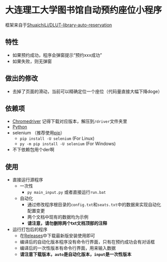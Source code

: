 # 大连理工大学图书馆自动预约座位小程序

框架来自于[ShuaichiLi/DLUT-library-auto-reservation](https://github.com/ShuaichiLi/DLUT-library-auto-reservation)

## 特性
- 如果预约成功，程序会弹窗提示“预约xxx成功”
- 如果失败，则无弹窗

## 做出的修改
- 去掉了页面的滑动，当前可以精确定位一个座位（代码量直接大幅下降doge）

## 依赖项
- [Chromedriver](https://chromedriver.chromium.org/downloads) 记得下载对应版本，解压到```/driver```文件夹里
- [Python](https://www.python.org/downloads/) 
- selenium （推荐使用[pip](https://pip.pypa.io/en/stable/installation/)）
  - ```pip install -U selenium``` (For Linux)
  - ```py -m pip install -U selenium``` (For Windows)
- 不下依赖包用个der啊

## 使用
- 直接运行源程序
  - 一次性
    - ```py main_input.py``` 或者直接运行```run.bat```
  - 自动化
    - 通过修改程序根目录的```config.txt```和```seats.txt```中的数据来实现自动化配置变更
    - 两个文档中现有的数据均为示例
    - **请注意，请勿删除两个txt文档顶部的注释**
- 运行打包后的程序
  - 在[Releases](https://github.com/qhy040404/DLUT-library-auto-reservation/releases)中下载最新版安装使用即可
  - 编译后的自动化版本程序没有命令行界面，只有在预约成功会有对话框
  - 编译后的一次性版本有命令行界面，用来输入数据
  - **请注意下载版本，```auto```是自动化版本，```input```是一次性版本**